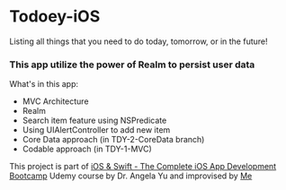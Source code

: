 # Todoey-iOS
Listing all things that you need to do today, tomorrow, or in the future!

### This app utilize the power of Realm to persist user data

What's in this app:
- MVC Architecture
- Realm
- Search item feature using NSPredicate
- Using UIAlertController to add new item
- Core Data approach (in TDY-2-CoreData branch)
- Codable approach (in TDY-1-MVC)

This project is part of [iOS & Swift - The Complete iOS App Development Bootcamp](https://www.udemy.com/course/ios-13-app-development-bootcamp/) Udemy course by Dr. Angela Yu and improvised by [Me](https://github.com/muhziddan)
